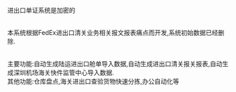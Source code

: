 <br>
进出口单证系统是加密的<br>
<br>

本系统根据FedEx进出口清关业务相关报文报表痛点而开发,系统初始数据已经删除.

<br>
主要功能:自动生成陆运进出口舱单导入数据,自动生成进出口清关报关报表,自动生成深圳机场海关快件监管中心导入数据.
<br>
其他功能:仓库盘点,海关进出口查验货物快速分拣,办公自动化等
<br>
